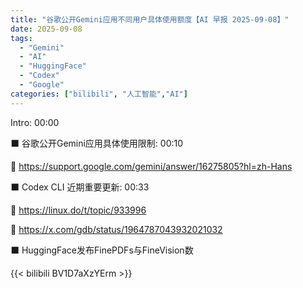 ```yaml
---
title: "谷歌公开Gemini应用不同用户具体使用额度【AI 早报 2025-09-08】"
date: 2025-09-08
tags:
  - "Gemini"
  - "AI"
  - "HuggingFace"
  - "Codex"
  - "Google"
categories: ["bilibili", "人工智能","AI"]
---
```


Intro: 00:00

⬛️ 谷歌公开Gemini应用具体使用限制: 00:10

🔗 https://support.google.com/gemini/answer/16275805?hl=zh-Hans

⬛️ Codex CLI 近期重要更新: 00:33

🔗 https://linux.do/t/topic/933996

🔗 https://x.com/gdb/status/1964787043932021032

⬛️ HuggingFace发布FinePDFs与FineVision数

{{< bilibili BV1D7aXzYErm >}}